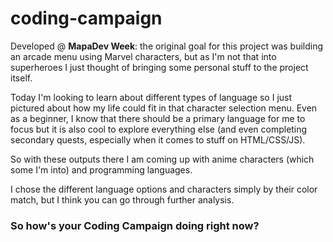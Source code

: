 # coding-campaign
Developed @ **MapaDev Week**: the original goal for this project was building an arcade menu using Marvel characters, but as I'm not that into superheroes I just thought of bringing some personal stuff to the project itself.

Today I'm looking to learn about different types of language so I just pictured about how my life could fit in that character selection menu.
Even as a beginner, I know that there should be a primary language for me to focus but it is also cool to explore everything else (and even completing secondary quests, especially when it comes to stuff on HTML/CSS/JS).

So with these outputs there I am coming up with anime characters (which some I'm into) and programming languages.



I chose the different language options and characters simply by their color match, but I think you can go through further analysis.


### So how's your Coding Campaign doing right now?
